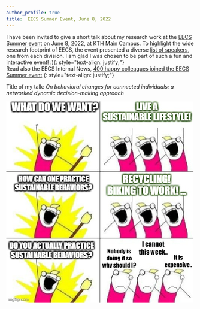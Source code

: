 ```yaml
---
author_profile: true
title:  EECS Summer Event, June 8, 2022
---
```



I have been invited to give a short talk about my research work at the [EECS Summer event](https://www.kth.se/eecs-summerevent-2022) on June 8, 2022, at KTH Main Campus.
To highlight the wide research footprint of EECS, the event presented a diverse [list of speakers](https://www.kth.se/eecs-summerevent-2022/standarddept/speakers-2022-1.1158933), one from each division. I am glad I was chosen to be part of such a fun and interactive event! :){: style="text-align: justify;"}\
Read also the EECS Internal News, [400 happy colleagues joined the EECS Summer event](https://intra.kth.se/en/eecs/aktuellt-pa-eecs/nyheter/400-happy-colleagues-joined-the-eecs-summer-event-1.1176797)
{: style="text-align: justify;"}

Title of my talk: *On behavioral changes for connected individuals: a networked dynamic decision-making approach*

![meme-environment](../assets/meme-environment.jpg)
